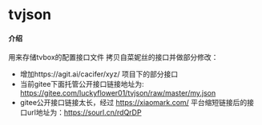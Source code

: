 # tvjson

#### 介绍
用来存储tvbox的配置接口文件
拷贝自菜妮丝的接口并做部分修改：
+ 增加https://agit.ai/cacifer/xyz/ 项目下的部分接口
+ 当前gitee下面托管公开接口链接地址为: https://gitee.com/luckyflower01/tvjson/raw/master/my.json
+ gitee公开接口链接太长，经过 https://xiaomark.com/ 平台缩短链接后的接口url地址为：https://sourl.cn/rdQrDP